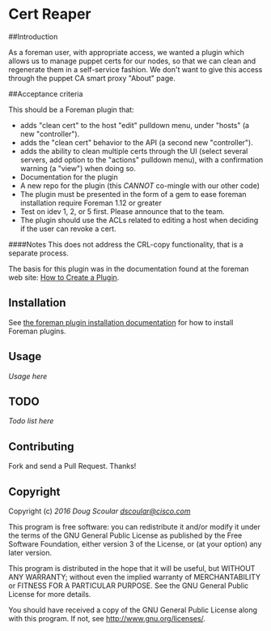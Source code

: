 # Cert Reaper

##Introduction

As a foreman user, with appropriate access, we wanted a plugin which allows us to manage puppet certs for our nodes, so that we can clean and regenerate them in a self-service fashion. We don't want to give this access through the puppet CA smart proxy "About" page.

##Acceptance criteria

This should be a Foreman plugin that:

* adds "clean cert" to the host "edit" pulldown menu, under "hosts" (a new "controller").
* adds the "clean cert" behavior to the API (a second new "controller").
* adds the ability to clean multiple certs through the UI (select several servers, add option to the "actions" pulldown menu), with a confirmation warning (a "view") when doing so.
* Documentation for the plugin
* A new repo for the plugin (this *CANNOT* co-mingle with our other code)
* The plugin must be presented in the form of a gem to ease foreman installation
require Foreman 1.12 or greater
* Test on idev 1, 2, or 5 first. Please announce that to the team.
* The plugin should use the ACLs related to editing a host when deciding if the user can revoke a cert.

####Notes
This does not address the CRL-copy functionality, that is a separate process.

The basis for this plugin was in the documentation found at the foreman web site: [How to Create a Plugin](http://projects.theforeman.org/projects/foreman/wiki/How_to_Create_a_Plugin).

## Installation

See [the foreman plugin installation documentation](https://theforeman.org/plugins/#2.Installation)
for how to install Foreman plugins.

## Usage

*Usage here*

## TODO

*Todo list here*

## Contributing

Fork and send a Pull Request. Thanks!

## Copyright

Copyright (c) *2016* *Doug Scoular <dscoular@cisco.com>*

This program is free software: you can redistribute it and/or modify
it under the terms of the GNU General Public License as published by
the Free Software Foundation, either version 3 of the License, or
(at your option) any later version.

This program is distributed in the hope that it will be useful,
but WITHOUT ANY WARRANTY; without even the implied warranty of
MERCHANTABILITY or FITNESS FOR A PARTICULAR PURPOSE.  See the
GNU General Public License for more details.

You should have received a copy of the GNU General Public License
along with this program.  If not, see <http://www.gnu.org/licenses/>.

